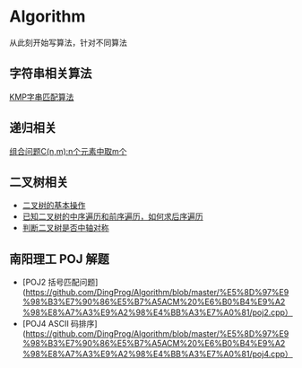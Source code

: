 # Algorithm
从此刻开始写算法，针对不同算法

## 字符串相关算法
[KMP字串匹配算法](https://github.com/DingProg/Algorithm/blob/master/%E5%AD%97%E7%AC%A6%E4%B8%B2%E7%AE%97%E6%B3%95/kmp.cpp)


## 递归相关
[组合问题C(n,m):n个元素中取m个](https://github.com/DingProg/Algorithm/blob/master/%E9%80%92%E5%BD%92%E7%AE%97%E6%B3%95/combine.cpp)

## 二叉树相关
- [二叉树的基本操作](https://github.com/DingProg/Algorithm/blob/master/%E4%BA%8C%E5%8F%89%E6%A0%91/binary_tree.cpp)  
- [已知二叉树的中序遍历和前序遍历，如何求后序遍历](https://github.com/DingProg/Algorithm/blob/master/%E4%BA%8C%E5%8F%89%E6%A0%91/binaryTree_fromPreInorder.cpp)  
- [判断二叉树是否中轴对称](https://github.com/DingProg/Algorithm/blob/master/%E4%BA%8C%E5%8F%89%E6%A0%91/binary_tree_is_mirror.cpp)  

## 南阳理工 POJ 解题
- [POJ2 括号匹配问题](https://github.com/DingProg/Algorithm/blob/master/%E5%8D%97%E9%98%B3%E7%90%86%E5%B7%A5ACM%20%E6%B0%B4%E9%A2%98%E8%A7%A3%E9%A2%98%E4%BB%A3%E7%A0%81/poj2.cpp）
- [POJ4 ASCII 码排序](https://github.com/DingProg/Algorithm/blob/master/%E5%8D%97%E9%98%B3%E7%90%86%E5%B7%A5ACM%20%E6%B0%B4%E9%A2%98%E8%A7%A3%E9%A2%98%E4%BB%A3%E7%A0%81/poj4.cpp）
